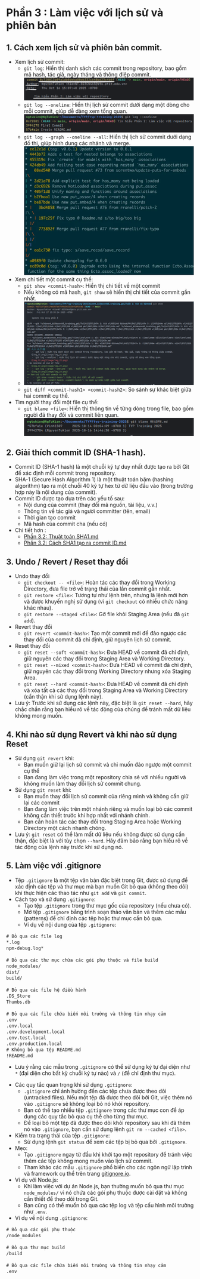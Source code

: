 # Phần 3 : Làm việc với lịch sử và phiên bản    
## 1. **Cách xem lịch sử và phiên bản commit.**
* Xem lịch sử commit:
   - `git log`: Hiển thị danh sách các commit trong repository, bao gồm mã hash, tác giả, ngày tháng và thông điệp commit.
  ![img_21.png](Image/img_21.png)
   - `git log --oneline`: Hiển thị lịch sử commit dưới dạng một dòng cho mỗi commit, giúp dễ dàng xem tổng quan.
  ![img_22.png](Image/img_22.png)
   - `git log --graph --oneline --all`: Hiển thị lịch sử commit dưới dạng đồ thị, giúp hình dung các nhánh và merge.
  ![img.png](Image/img_23.png)
* Xem chi tiết một commit cụ thể:
    - `git show <commit-hash>`: Hiển thị chi tiết về một commit
    - Nếu không có mã hash, `git show` sẽ hiển thị chi tiết của commit gần nhất.
    - ![img.png](Image/img_24.png)
    - `git diff <commit-hash1> <commit-hash2>`: So sánh sự khác biệt giữa hai commit cụ thể.
* Tìm người thay đổi một file cụ thể:
    - `git blame <file>`: Hiển thị thông tin về từng dòng trong file, bao gồm người đã thay đổi và commit liên quan.
  ![img.png](Image/img_26.png)
## 2. **Giải thích commit ID (SHA-1 hash).**
* Commit ID (SHA-1 hash) là một chuỗi ký tự duy nhất được tạo ra bởi Git để xác định mỗi commit trong repository.
* SHA-1 (Secure Hash Algorithm 1) là một thuật toán băm (hashing algorithm) tạo ra một chuỗi 40 ký tự hex từ dữ liệu đầu vào (trong trường hợp này là nội dung của commit).
* Commit ID được tạo dựa trên các yếu tố sau:
   - Nội dung của commit (thay đổi mã nguồn, tài liệu, v.v.)
   - Thông tin về tác giả và người committer (tên, email)
   - Thời gian tạo commit
   - Mã hash của commit cha (nếu có)
* Chi tiết hơn :
   - [Phần 3.2: Thuật toán SHA1.md](Ph%E1%BA%A7n%203.2%3A%20Thu%E1%BA%ADt%20to%C3%A1n%20SHA1.md)
   - [Phần 3.2: Cách SHA1 tạo ra commit ID.md](Ph%E1%BA%A7n%203.2%3A%20C%C3%A1ch%20SHA1%20t%E1%BA%A1o%20ra%20commit%20ID.md)
## 3. **Undo / Revert / Reset thay đổi**
- Undo thay đổi
   - `git checkout -- <file>`: Hoàn tác các thay đổi trong Working Directory, đưa file trở về trạng thái của lần commit gần nhất.
   - `git restore <file>`: Tương tự như lệnh trên, nhưng là lệnh mới hơn và được khuyến nghị sử dụng (vì `git checkout` có nhiều chức năng khác nhau).
   - `git restore --staged <file>`: Gỡ file khỏi Staging Area (nếu đã `git add`).
- Revert thay đổi
   - `git revert <commit-hash>`: Tạo một commit mới để đảo ngược các thay đổi của commit đã chỉ định, giữ nguyên lịch sử commit.
- Reset thay đổi
   - `git reset --soft <commit-hash>`: Đưa HEAD về commit đã chỉ định, giữ nguyên các thay đổi trong Staging Area và Working Directory.
   - `git reset --mixed <commit-hash>`: Đưa HEAD về commit đã chỉ định, giữ nguyên các thay đổi trong Working Directory nhưng xóa Staging Area.
   - `git reset --hard <commit-hash>`: Đưa HEAD về commit đã chỉ định và xóa tất cả các thay đổi trong Staging Area và Working Directory (cẩn thận khi sử dụng lệnh này).
- Lưu ý: Trước khi sử dụng các lệnh này, đặc biệt là `git reset --hard`, hãy chắc chắn rằng bạn hiểu rõ về tác động của chúng để tránh mất dữ liệu không mong muốn.
## 4. Khi nào sử dụng Revert và khi nào sử dụng Reset
* Sử dụng `git revert` khi:
    - Bạn muốn giữ lại lịch sử commit và chỉ muốn đảo ngược một commit cụ thể
    - Bạn đang làm việc trong một repository chia sẻ với nhiều người và không muốn làm thay đổi lịch sử commit chung.
* Sử dụng `git reset` khi:
    - Bạn muốn thay đổi lịch sử commit của riêng mình và không cần giữ lại các commit
    - Bạn đang làm việc trên một nhánh riêng và muốn loại bỏ các commit không cần thiết trước khi hợp nhất với nhánh chính.
    - Bạn cần hoàn tác các thay đổi trong Staging Area hoặc Working Directory một cách nhanh chóng.
* Lưu ý: `git reset` có thể làm mất dữ liệu nếu không được sử dụng cẩn thận, đặc biệt là với tùy chọn `--hard`. Hãy đảm bảo rằng bạn hiểu rõ về tác động của lệnh này trước khi sử dụng nó.
## 5. Làm việc với .gitignore
* Tệp `.gitignore` là một tệp văn bản đặc biệt trong Git, được sử dụng để xác định các tệp và thư mục mà bạn muốn Git bỏ qua (không theo dõi) khi thực hiện các thao tác như `git add` và `git commit`.
* Cách tạo và sử dụng `.gitignore`:
   - Tạo tệp `.gitignore` trong thư mục gốc của repository (nếu chưa có).
   - Mở tệp `.gitignore` bằng trình soạn thảo văn bản và thêm các mẫu (patterns) để chỉ định các tệp hoặc thư mục cần bỏ qua.
   - Ví dụ về nội dung của tệp `.gitignore`:
```
# Bỏ qua các file log
*.log
npm-debug.log*

# Bỏ qua các thư mục chứa các gói phụ thuộc và file build
node_modules/
dist/
build/

# Bỏ qua các file hệ điều hành
.DS_Store
Thumbs.db

# Bỏ qua các file chứa biến môi trường và thông tin nhạy cảm
.env
.env.local
.env.development.local
.env.test.local
.env.production.local
# Không bỏ qua tệp README.md
!README.md
```
   - Lưu ý rằng các mẫu trong `.gitignore` có thể sử dụng ký tự đại diện như `*` (đại diện cho bất kỳ chuỗi ký tự nào) và `/` (để chỉ định thư mục).
* Các quy tắc quan trọng khi sử dụng `.gitignore`:
   - `.gitignore` chỉ ảnh hưởng đến các tệp chưa được theo dõi (untracked files). Nếu một tệp đã được theo dõi bởi Git, việc thêm nó vào `.gitignore` sẽ không loại bỏ nó khỏi repository.
   - Bạn có thể tạo nhiều tệp `.gitignore` trong các thư mục con để áp dụng các quy tắc bỏ qua cụ thể cho từng thư mục.
   - Để loại bỏ một tệp đã được theo dõi khỏi repository sau khi đã thêm nó vào `.gitignore`, bạn cần sử dụng lệnh `git rm --cached <file>`.
* Kiểm tra trạng thái của tệp `.gitignore`:
   - Sử dụng lệnh `git status` để xem các tệp bị bỏ qua bởi `.gitignore`.
* Mẹo: 
   - Tạo `.gitignore` ngay từ đầu khi khởi tạo một repository để tránh việc thêm các tệp không mong muốn vào lịch sử commit.
   - Tham khảo các mẫu `.gitignore` phổ biến cho các ngôn ngữ lập trình và framework cụ thể trên trang [gitignore.io](https://www.toptal.com/developers/gitignore).
* Ví dụ với Node.js:
   - Khi làm việc với dự án Node.js, bạn thường muốn bỏ qua thư mục `node_modules/` vì nó chứa các gói phụ thuộc được cài đặt và không cần thiết để theo dõi trong Git.
   - Bạn cũng có thể muốn bỏ qua các tệp log và tệp cấu hình môi trường như `.env`.
* Ví dụ về nội dung `.gitignore`:
```
# Bỏ qua các gói phụ thuộc
/node_modules

# Bỏ qua thư mục build
/build

# Bỏ qua các file chứa biến môi trường và thông tin nhạy cảm
.env
```
